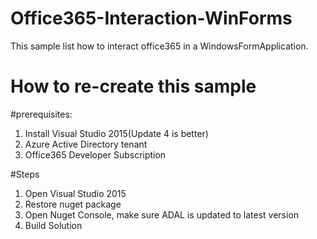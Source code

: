 # Office365-Interaction-WinForms

This sample list how to interact office365 in a WindowsFormApplication.

# How to re-create this sample

#prerequisites:
 1. Install Visual Studio 2015(Update 4 is better)
 2. Azure Active Directory tenant
 3. Office365 Developer Subscription

#Steps
 1. Open Visual Studio 2015
 2. Restore nuget package
 3. Open Nuget Console, make sure ADAL is updated to latest version
 4. Build Solution
 
